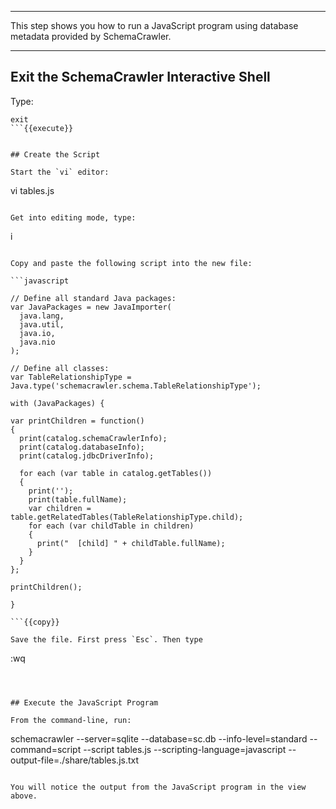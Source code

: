 -----

This step shows you how to run a JavaScript program using database metadata provided by SchemaCrawler.

-----

## Exit the SchemaCrawler Interactive Shell

Type:

```
exit
```{{execute}}


## Create the Script

Start the `vi` editor:

```
vi tables.js
```{{execute}}

Get into editing mode, type:

```
i
```{{execute}}

Copy and paste the following script into the new file:

```javascript

// Define all standard Java packages:
var JavaPackages = new JavaImporter(
  java.lang,
  java.util,
  java.io,
  java.nio
);

// Define all classes:
var TableRelationshipType = Java.type('schemacrawler.schema.TableRelationshipType');

with (JavaPackages) {

var printChildren = function()
{
  print(catalog.schemaCrawlerInfo);
  print(catalog.databaseInfo);
  print(catalog.jdbcDriverInfo);

  for each (var table in catalog.getTables())
  {
    print('');	  
    print(table.fullName);
    var children = table.getRelatedTables(TableRelationshipType.child);
    for each (var childTable in children)
    {
      print("  [child] " + childTable.fullName);
    }
  }
};

printChildren();

}

```{{copy}}

Save the file. First press `Esc`. Then type

```
:wq
```{{execute}}



## Execute the JavaScript Program

From the command-line, run:

```
schemacrawler --server=sqlite --database=sc.db --info-level=standard --command=script --script  tables.js --scripting-language=javascript --output-file=./share/tables.js.txt
```{{execute}}

You will notice the output from the JavaScript program in the view above.
